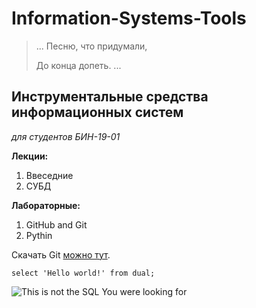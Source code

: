 # Information-Systems-Tools
> ...
> Песню, что придумали,
> 
> До конца допеть.
> ...

## Инструментальные средства информационных систем
*для студентов БИН-19-01* 

**Лекции:**
1. Ввеседние
2. СУБД


**Лабораторные:**
1. GitHub and Git
2. Pythin


Скачать Git [можно тут](https://git-scm.com/download/win).



`select 'Hello world!' from dual;`

![This is not the SQL You were looking for](https://asktom.oracle.com/pls/apex/f?p=100:DOWNLOAD::APPLICATION_PROCESS=GET_IMAGE:::GET_TYPE,GET_ID:SUPP_NAME,NOT_THE_SQL_LOOKING_FOR)
